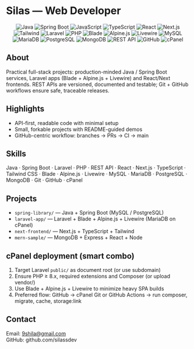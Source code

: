 # Silas — Web Developer

<p align="center">
  <img alt="Java" src="https://img.shields.io/badge/Java-ED8B00?style=for-the-badge&logo=java&logoColor=white" />
  <img alt="Spring Boot" src="https://img.shields.io/badge/Spring%20Boot-6DB33F?style=for-the-badge&logo=spring&logoColor=white" />
  <img alt="JavaScript" src="https://img.shields.io/badge/JavaScript-F7DF1E?style=for-the-badge&logo=javascript&logoColor=black" />
  <img alt="TypeScript" src="https://img.shields.io/badge/TypeScript-3178C6?style=for-the-badge&logo=typescript&logoColor=white" />
  <img alt="React" src="https://img.shields.io/badge/React-61DAFB?style=for-the-badge&logo=react&logoColor=black" />
  <img alt="Next.js" src="https://img.shields.io/badge/Next.js-000000?style=for-the-badge&logo=nextdotjs&logoColor=white" />
  <img alt="Tailwind" src="https://img.shields.io/badge/Tailwind_CSS-38B2AC?style=for-the-badge&logo=tailwindcss&logoColor=white" />
  <img alt="Laravel" src="https://img.shields.io/badge/Laravel-F05340?style=for-the-badge&logo=laravel&logoColor=white" />
  <img alt="PHP" src="https://img.shields.io/badge/PHP-777BB4?style=for-the-badge&logo=php&logoColor=white" />
  <img alt="Blade" src="https://img.shields.io/badge/Blade-1F2937?style=for-the-badge" />
  <img alt="Alpine.js" src="https://img.shields.io/badge/Alpine.js-0EA5A7?style=for-the-badge" />
  <img alt="Livewire" src="https://img.shields.io/badge/Livewire-0F172A?style=for-the-badge" />
  <img alt="MySQL" src="https://img.shields.io/badge/MySQL-003B57?style=for-the-badge&logo=mysql&logoColor=white" />
  <img alt="MariaDB" src="https://img.shields.io/badge/MariaDB-003545?style=for-the-badge&logo=mariadb&logoColor=white" />
  <img alt="PostgreSQL" src="https://img.shields.io/badge/PostgreSQL-336791?style=for-the-badge&logo=postgresql&logoColor=white" />
  <img alt="MongoDB" src="https://img.shields.io/badge/MongoDB-47A248?style=for-the-badge&logo=mongodb&logoColor=white" />
  <img alt="REST API" src="https://img.shields.io/badge/REST--API-4A5568?style=for-the-badge" />
  <img alt="GitHub" src="https://img.shields.io/badge/GitHub-181717?style=for-the-badge&logo=github&logoColor=white" />
  <img alt="cPanel" src="https://img.shields.io/badge/cPanel-F05A28?style=for-the-badge&logo=cpanel&logoColor=white" />
</p>

## About
Practical full-stack projects: production-minded Java / Spring Boot services, Laravel apps (Blade + Alpine.js + Livewire) and React/Next frontends. REST APIs are versioned, documented and testable; Git + GitHub workflows ensure safe, traceable releases.

## Highlights
- API-first, readable code with minimal setup  
- Small, forkable projects with README-guided demos  
- GitHub-centric workflow: branches → PRs → CI → main

## Skills
Java · Spring Boot · Laravel · PHP · REST API · React · Next.js · TypeScript · Tailwind CSS · Blade · Alpine.js · Livewire · MySQL · MariaDB · PostgreSQL · MongoDB · Git · GitHub · cPanel

## Projects
- `spring-library/` — Java + Spring Boot (MySQL / PostgreSQL)  
- `laravel-app/` — Laravel + Blade + Alpine.js + Livewire (MariaDB on cPanel)  
- `next-frontend/` — Next.js + TypeScript + Tailwind  
- `mern-sample/` — MongoDB + Express + React + Node


## cPanel deployment (smart combo)
1. Target Laravel `public/` as document root (or use subdomain)  
2. Ensure PHP ≥ 8.x, required extensions and Composer (or upload vendor/)  
3. Use Blade + Alpine.js + Livewire to minimize heavy SPA builds  
4. Preferred flow: GitHub → cPanel Git or GitHub Actions → run composer, migrate, cache, storage:link

## Contact
Email: 9shila@gmail.com  
GitHub: github.com/silassdev